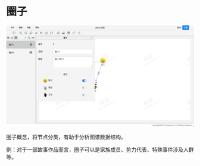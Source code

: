 # 圈子

![a](./images/edit_team.png)

圈子概念，将节点分类，有助于分析图谱数据结构。

例：对于一部故事作品而言，圈子可以是家族成员、势力代表、特殊事件涉及人群等。
